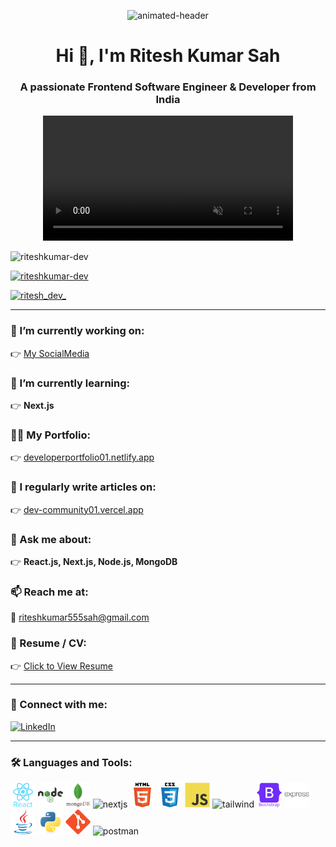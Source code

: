 <!-- Animated header GIF -->
<p align="center">
  <img src="https://media.lordicon.com/icons/wired/flat/743-web-code.gif" width="150" alt="animated-header" />
</p>

<h1 align="center">Hi 👋, I'm Ritesh Kumar Sah</h1>
<h3 align="center">A passionate Frontend Software Engineer & Developer from India</h3>

<!-- Optional Developer Animation -->
<p align="center">
  <video width="400" autoplay loop muted playsinline>
    <source src="https://cdnl.iconscout.com/lottie/premium/preview-watermark/programmer-animation-download-in-lottie-json-gif-static-svg-file-formats--web-developer-programming-code-online-meeting-freelancer-website-development-animations-3645911.mp4" type="video/mp4">
  </video>
</p>

<p align="left">
  <img src="https://komarev.com/ghpvc/?username=riteshkumar-dev&label=Profile%20views&color=0e75b6&style=flat" alt="riteshkumar-dev" />
</p>

<p align="left">
  <a href="https://github.com/ryo-ma/github-profile-trophy">
    <img src="https://github-profile-trophy.vercel.app/?username=riteshkumar-dev" alt="riteshkumar-dev" />
  </a>
</p>

<p align="left">
  <a href="https://twitter.com/ritesh_dev_" target="blank">
    <img src="https://img.shields.io/twitter/follow/ritesh_dev_?logo=twitter&style=for-the-badge" alt="ritesh_dev_" />
  </a>
</p>

---

### 🔭 I’m currently working on:  
👉 [My SocialMedia](https://my-social-media-nu.vercel.app)

### 🌱 I’m currently learning:  
👉 **Next.js**

### 👨‍💻 My Portfolio:  
👉 [developerportfolio01.netlify.app](https://developerportfolio01.netlify.app)

### 📝 I regularly write articles on:  
👉 [dev-community01.vercel.app](https://dev-community01.vercel.app)

### 💬 Ask me about:  
👉 **React.js, Next.js, Node.js, MongoDB**

### 📫 Reach me at:  
📩 riteshkumar555sah@gmail.com

### 📄 Resume / CV:  
👉 [Click to View Resume](https://drive.google.com/file/d/1wv4bQOjCcgKfMNTiKCTRuZN5rx5RKDy6/view)

---

### 🤝 Connect with me:

<p align="left">
  <a href="https://www.linkedin.com/in/ritesh-kumar-232278288" target="blank">
    <img src="https://raw.githubusercontent.com/rahuldkjain/github-profile-readme-generator/master/src/images/icons/Social/linked-in-alt.svg" alt="LinkedIn" width="30" height="30" />
  </a>
</p>

---

### 🛠️ Languages and Tools:

<p align="left">
  <img src="https://raw.githubusercontent.com/devicons/devicon/master/icons/react/react-original-wordmark.svg" alt="react" width="40" height="40"/>
  <img src="https://raw.githubusercontent.com/devicons/devicon/master/icons/nodejs/nodejs-original-wordmark.svg" alt="nodejs" width="40" height="40"/>
  <img src="https://raw.githubusercontent.com/devicons/devicon/master/icons/mongodb/mongodb-original-wordmark.svg" alt="mongodb" width="40" height="40"/>
  <img src="https://cdn.worldvectorlogo.com/logos/nextjs-2.svg" alt="nextjs" width="40" height="40"/>
  <img src="https://raw.githubusercontent.com/devicons/devicon/master/icons/html5/html5-original-wordmark.svg" alt="html5" width="40" height="40"/>
  <img src="https://raw.githubusercontent.com/devicons/devicon/master/icons/css3/css3-original-wordmark.svg" alt="css3" width="40" height="40"/>
  <img src="https://raw.githubusercontent.com/devicons/devicon/master/icons/javascript/javascript-original.svg" alt="javascript" width="40" height="40"/>
  <img src="https://www.vectorlogo.zone/logos/tailwindcss/tailwindcss-icon.svg" alt="tailwind" width="40" height="40"/>
  <img src="https://raw.githubusercontent.com/devicons/devicon/master/icons/bootstrap/bootstrap-plain-wordmark.svg" alt="bootstrap" width="40" height="40"/>
  <img src="https://raw.githubusercontent.com/devicons/devicon/master/icons/express/express-original-wordmark.svg" alt="express" width="40" height="40"/>
  <img src="https://raw.githubusercontent.com/devicons/devicon/master/icons/java/java-original.svg" alt="java" width="40" height="40"/>
  <img src="https://raw.githubusercontent.com/devicons/devicon/master/icons/python/python-original.svg" alt="python" width="40" height="40"/>
  <img src="https://raw.githubusercontent.com/devicons/devicon/master/icons/git/git-original.svg" alt="git" width="40" height="40"/>
  <img src="https://www.vectorlogo.zone/logos/getpostman/getpostman-icon.svg" alt="postman" width="40" height="40"/>
</p>
